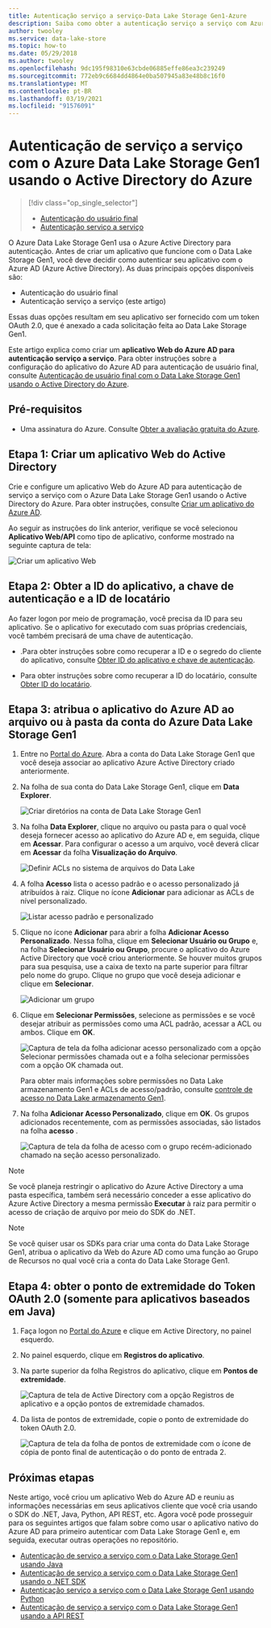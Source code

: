 ```yaml
---
title: Autenticação serviço a serviço-Data Lake Storage Gen1-Azure
description: Saiba como obter a autenticação serviço a serviço com Azure Data Lake Storage Gen1 usando Azure Active Directory.
author: twooley
ms.service: data-lake-store
ms.topic: how-to
ms.date: 05/29/2018
ms.author: twooley
ms.openlocfilehash: 9dc195f98310e63cbde06885effe86ea3c239249
ms.sourcegitcommit: 772eb9c6684dd4864e0ba507945a83e48b8c16f0
ms.translationtype: MT
ms.contentlocale: pt-BR
ms.lasthandoff: 03/19/2021
ms.locfileid: "91576091"
---
```

# <a name="service-to-service-authentication-with-azure-data-lake-storage-gen1-using-azure-active-directory"></a>Autenticação de serviço a serviço com o Azure Data Lake Storage Gen1 usando o Active Directory do Azure
> [!div class="op_single_selector"]
> * [Autenticação do usuário final](data-lake-store-end-user-authenticate-using-active-directory.md)
> * [Autenticação serviço a serviço](data-lake-store-service-to-service-authenticate-using-active-directory.md)
> 
>  

O Azure Data Lake Storage Gen1 usa o Azure Active Directory para autenticação. Antes de criar um aplicativo que funcione com o Data Lake Storage Gen1, você deve decidir como autenticar seu aplicativo com o Azure AD (Azure Active Directory). As duas principais opções disponíveis são:

* Autenticação do usuário final 
* Autenticação serviço a serviço (este artigo) 

Essas duas opções resultam em seu aplicativo ser fornecido com um token OAuth 2.0, que é anexado a cada solicitação feita ao Data Lake Storage Gen1.

Este artigo explica como criar um **aplicativo Web do Azure AD para autenticação serviço a serviço**. Para obter instruções sobre a configuração do aplicativo do Azure AD para autenticação de usuário final, consulte [Autenticação de usuário final com o Data Lake Storage Gen1 usando o Active Directory do Azure](data-lake-store-end-user-authenticate-using-active-directory.md).

## <a name="prerequisites"></a>Pré-requisitos
* Uma assinatura do Azure. Consulte [Obter a avaliação gratuita do Azure](https://azure.microsoft.com/pricing/free-trial/).

## <a name="step-1-create-an-active-directory-web-application"></a>Etapa 1: Criar um aplicativo Web do Active Directory

Crie e configure um aplicativo Web do Azure AD para autenticação de serviço a serviço com o Azure Data Lake Storage Gen1 usando o Active Directory do Azure. Para obter instruções, consulte [Criar um aplicativo do Azure AD](../active-directory/develop/howto-create-service-principal-portal.md).

Ao seguir as instruções do link anterior, verifique se você selecionou **Aplicativo Web/API** como tipo de aplicativo, conforme mostrado na seguinte captura de tela:

![Criar um aplicativo Web](./media/data-lake-store-authenticate-using-active-directory/azure-active-directory-create-web-app.png "Criar um aplicativo Web")

## <a name="step-2-get-application-id-authentication-key-and-tenant-id"></a>Etapa 2: Obter a ID do aplicativo, a chave de autenticação e a ID de locatário
Ao fazer logon por meio de programação, você precisa da ID para seu aplicativo. Se o aplicativo for executado com suas próprias credenciais, você também precisará de uma chave de autenticação.

* .Para obter instruções sobre como recuperar a ID e o segredo do cliente do aplicativo, consulte [Obter ID do aplicativo e chave de autenticação](../active-directory/develop/howto-create-service-principal-portal.md#get-tenant-and-app-id-values-for-signing-in).

* Para obter instruções sobre como recuperar a ID do locatário, consulte [Obter ID do locatário](../active-directory/develop/howto-create-service-principal-portal.md#get-tenant-and-app-id-values-for-signing-in).

## <a name="step-3-assign-the-azure-ad-application-to-the-azure-data-lake-storage-gen1-account-file-or-folder"></a>Etapa 3: atribua o aplicativo do Azure AD ao arquivo ou à pasta da conta do Azure Data Lake Storage Gen1


1. Entre no [Portal do Azure](https://portal.azure.com). Abra a conta do Data Lake Storage Gen1 que você deseja associar ao aplicativo Azure Active Directory criado anteriormente.
2. Na folha de sua conta do Data Lake Storage Gen1, clique em **Data Explorer**.
   
    ![Criar diretórios na conta de Data Lake Storage Gen1](./media/data-lake-store-authenticate-using-active-directory/adl.start.data.explorer.png "Criar diretórios na conta do Data Lake")
3. Na folha **Data Explorer**, clique no arquivo ou pasta para o qual você deseja fornecer acesso ao aplicativo do Azure AD e, em seguida, clique em **Acessar**. Para configurar o acesso a um arquivo, você deverá clicar em **Acessar** da folha **Visualização do Arquivo**.
   
    ![Definir ACLs no sistema de arquivos do Data Lake](./media/data-lake-store-authenticate-using-active-directory/adl.acl.1.png "Definir ACLs no sistema de arquivos do Data Lake")
4. A folha **Acesso** lista o acesso padrão e o acesso personalizado já atribuídos à raiz. Clique no ícone **Adicionar** para adicionar as ACLs de nível personalizado.
   
    ![Listar acesso padrão e personalizado](./media/data-lake-store-authenticate-using-active-directory/adl.acl.2.png "Listar acesso padrão e personalizado")
5. Clique no ícone **Adicionar** para abrir a folha **Adicionar Acesso Personalizado**. Nessa folha, clique em **Selecionar Usuário ou Grupo** e, na folha **Selecionar Usuário ou Grupo**, procure o aplicativo do Azure Active Directory que você criou anteriormente. Se houver muitos grupos para sua pesquisa, use a caixa de texto na parte superior para filtrar pelo nome do grupo. Clique no grupo que você deseja adicionar e clique em **Selecionar**.
   
    ![Adicionar um grupo](./media/data-lake-store-authenticate-using-active-directory/adl.acl.3.png "Adicionar um grupo")
6. Clique em **Selecionar Permissões**, selecione as permissões e se você desejar atribuir as permissões como uma ACL padrão, acessar a ACL ou ambos. Clique em **OK**.
   
    ![Captura de tela da folha adicionar acesso personalizado com a opção Selecionar permissões chamada out e a folha selecionar permissões com a opção OK chamada out.](./media/data-lake-store-authenticate-using-active-directory/adl.acl.4.png "Atribuir permissões ao grupo")
   
    Para obter mais informações sobre permissões no Data Lake armazenamento Gen1 e ACLs de acesso/padrão, consulte [controle de acesso no Data Lake armazenamento Gen1](data-lake-store-access-control.md).
7. Na folha **Adicionar Acesso Personalizado**, clique em **OK**. Os grupos adicionados recentemente, com as permissões associadas, são listados na folha **acesso** .
   
    ![Captura de tela da folha de acesso com o grupo recém-adicionado chamado na seção acesso personalizado.](./media/data-lake-store-authenticate-using-active-directory/adl.acl.5.png "Atribuir permissões ao grupo")

> [!NOTE]
> Se você planeja restringir o aplicativo do Azure Active Directory a uma pasta específica, também será necessário conceder a esse aplicativo do Azure Active Directory a mesma permissão **Executar** à raiz para permitir o acesso de criação de arquivo por meio do SDK do .NET.

> [!NOTE]
> Se você quiser usar os SDKs para criar uma conta do Data Lake Storage Gen1, atribua o aplicativo da Web do Azure AD como uma função ao Grupo de Recursos no qual você cria a conta do Data Lake Storage Gen1.
> 
>

## <a name="step-4-get-the-oauth-20-token-endpoint-only-for-java-based-applications"></a>Etapa 4: obter o ponto de extremidade do Token OAuth 2.0 (somente para aplicativos baseados em Java)

1. Faça logon no [Portal do Azure](https://portal.azure.com) e clique em Active Directory, no painel esquerdo.

2. No painel esquerdo, clique em **Registros do aplicativo**.

3. Na parte superior da folha Registros do aplicativo, clique em **Pontos de extremidade**.

    ![Captura de tela de Active Directory com a opção Registros de aplicativo e a opção pontos de extremidade chamados.](./media/data-lake-store-authenticate-using-active-directory/oauth-token-endpoint.png "Ponto de extremidade de token OAuth")

4. Da lista de pontos de extremidade, copie o ponto de extremidade do token OAuth 2.0.

    ![Captura de tela da folha de pontos de extremidade com o ícone de cópia de ponto final de autenticação o do ponto de entrada 2.](./media/data-lake-store-authenticate-using-active-directory/oauth-token-endpoint-1.png "Ponto de extremidade de token OAuth")   

## <a name="next-steps"></a>Próximas etapas
Neste artigo, você criou um aplicativo Web do Azure AD e reuniu as informações necessárias em seus aplicativos cliente que você cria usando o SDK do .NET, Java, Python, API REST, etc. Agora você pode prosseguir para os seguintes artigos que falam sobre como usar o aplicativo nativo do Azure AD para primeiro autenticar com Data Lake Storage Gen1 e, em seguida, executar outras operações no repositório.

* [Autenticação de serviço a serviço com o Data Lake Storage Gen1 usando Java](data-lake-store-service-to-service-authenticate-java.md)
* [Autenticação de serviço a serviço com o Data Lake Storage Gen1 usando o .NET SDK](data-lake-store-service-to-service-authenticate-net-sdk.md)
* [Autenticação serviço a serviço com o Data Lake Storage Gen1 usando Python](data-lake-store-service-to-service-authenticate-python.md)
* [Autenticação de serviço a serviço com o Data Lake Storage Gen1 usando a API REST](data-lake-store-service-to-service-authenticate-rest-api.md)



